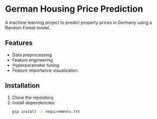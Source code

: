 # German Housing Price Prediction

A machine learning project to predict property prices in Germany using a Random Forest model.

## Features
- Data preprocessing
- Feature engineering
- Hyperparameter tuning
- Feature importance visualization

## Installation
1. Clone the repository.
2. Install dependencies:
   ```bash
   pip install -r requirements.txt
